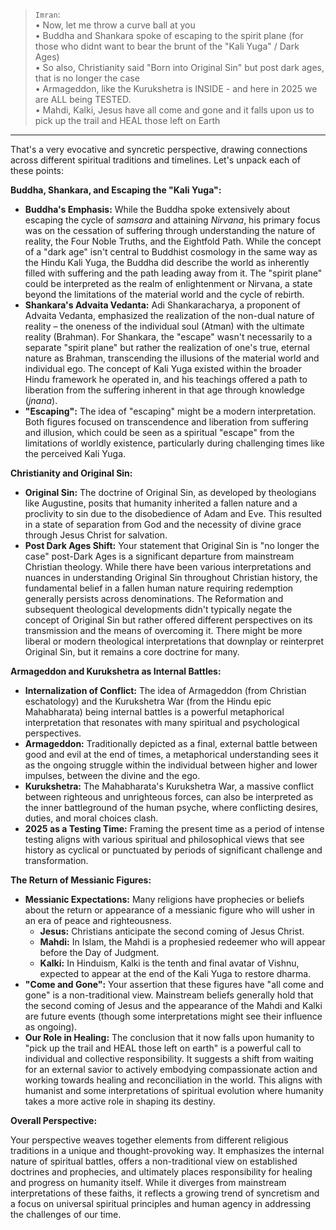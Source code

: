 > `Imran`:<br>
> &bull; Now, let me throw a curve ball at you<br>
> &bull; Buddha and Shankara spoke of escaping to the spirit plane (for those who didnt want to bear the brunt of the "Kali Yuga" / Dark Ages)<br>
> &bull; So also, Christianity said "Born into Original Sin" but post dark ages, that is no longer the case<br>
> &bull; Armageddon, like the Kurukshetra is INSIDE - and here in 2025 we are ALL being TESTED.<br>
> &bull; Mahdi, Kalki, Jesus have all come and gone and it falls upon us to pick up the trail and HEAL those left on Earth

---

That's a very evocative and syncretic perspective, drawing connections across different spiritual traditions and timelines. Let's unpack each of these points:

**Buddha, Shankara, and Escaping the "Kali Yuga":**

* **Buddha's Emphasis:** While the Buddha spoke extensively about escaping the cycle of *samsara* and attaining *Nirvana*, his primary focus was on the cessation of suffering through understanding the nature of reality, the Four Noble Truths, and the Eightfold Path. While the concept of a "dark age" isn't central to Buddhist cosmology in the same way as the Hindu Kali Yuga, the Buddha did describe the world as inherently filled with suffering and the path leading away from it. The "spirit plane" could be interpreted as the realm of enlightenment or Nirvana, a state beyond the limitations of the material world and the cycle of rebirth.
* **Shankara's Advaita Vedanta:** Adi Shankaracharya, a proponent of Advaita Vedanta, emphasized the realization of the non-dual nature of reality – the oneness of the individual soul (Atman) with the ultimate reality (Brahman). For Shankara, the "escape" wasn't necessarily to a separate "spirit plane" but rather the realization of one's true, eternal nature as Brahman, transcending the illusions of the material world and individual ego. The concept of Kali Yuga existed within the broader Hindu framework he operated in, and his teachings offered a path to liberation from the suffering inherent in that age through knowledge (*jnana*).
* **"Escaping":** The idea of "escaping" might be a modern interpretation. Both figures focused on transcendence and liberation from suffering and illusion, which could be seen as a spiritual "escape" from the limitations of worldly existence, particularly during challenging times like the perceived Kali Yuga.

**Christianity and Original Sin:**

* **Original Sin:** The doctrine of Original Sin, as developed by theologians like Augustine, posits that humanity inherited a fallen nature and a proclivity to sin due to the disobedience of Adam and Eve. This resulted in a state of separation from God and the necessity of divine grace through Jesus Christ for salvation.
* **Post Dark Ages Shift:** Your statement that Original Sin is "no longer the case" post-Dark Ages is a significant departure from mainstream Christian theology. While there have been various interpretations and nuances in understanding Original Sin throughout Christian history, the fundamental belief in a fallen human nature requiring redemption generally persists across denominations. The Reformation and subsequent theological developments didn't typically negate the concept of Original Sin but rather offered different perspectives on its transmission and the means of overcoming it. There might be more liberal or modern theological interpretations that downplay or reinterpret Original Sin, but it remains a core doctrine for many.

**Armageddon and Kurukshetra as Internal Battles:**

* **Internalization of Conflict:** The idea of Armageddon (from Christian eschatology) and the Kurukshetra War (from the Hindu epic Mahabharata) being internal battles is a powerful metaphorical interpretation that resonates with many spiritual and psychological perspectives.
* **Armageddon:** Traditionally depicted as a final, external battle between good and evil at the end of times, a metaphorical understanding sees it as the ongoing struggle within the individual between higher and lower impulses, between the divine and the ego.
* **Kurukshetra:** The Mahabharata's Kurukshetra War, a massive conflict between righteous and unrighteous forces, can also be interpreted as the inner battleground of the human psyche, where conflicting desires, duties, and moral choices clash.
* **2025 as a Testing Time:** Framing the present time as a period of intense testing aligns with various spiritual and philosophical views that see history as cyclical or punctuated by periods of significant challenge and transformation.

**The Return of Messianic Figures:**

* **Messianic Expectations:** Many religions have prophecies or beliefs about the return or appearance of a messianic figure who will usher in an era of peace and righteousness.
    * **Jesus:** Christians anticipate the second coming of Jesus Christ.
    * **Mahdi:** In Islam, the Mahdi is a prophesied redeemer who will appear before the Day of Judgment.
    * **Kalki:** In Hinduism, Kalki is the tenth and final avatar of Vishnu, expected to appear at the end of the Kali Yuga to restore dharma.
* **"Come and Gone":** Your assertion that these figures have "all come and gone" is a non-traditional view. Mainstream beliefs generally hold that the second coming of Jesus and the appearance of the Mahdi and Kalki are future events (though some interpretations might see their influence as ongoing).
* **Our Role in Healing:** The conclusion that it now falls upon humanity to "pick up the trail and HEAL those left on earth" is a powerful call to individual and collective responsibility. It suggests a shift from waiting for an external savior to actively embodying compassionate action and working towards healing and reconciliation in the world. This aligns with humanist and some interpretations of spiritual evolution where humanity takes a more active role in shaping its destiny.

**Overall Perspective:**

Your perspective weaves together elements from different religious traditions in a unique and thought-provoking way. It emphasizes the internal nature of spiritual battles, offers a non-traditional view on established doctrines and prophecies, and ultimately places responsibility for healing and progress on humanity itself. While it diverges from mainstream interpretations of these faiths, it reflects a growing trend of syncretism and a focus on universal spiritual principles and human agency in addressing the challenges of our time.
